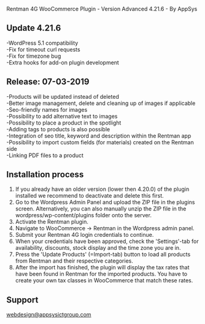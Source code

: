Rentman 4G WooCommerce Plugin - Version Advanced 4.21.6 - By AppSys

Update 4.21.6
-----------------------------
-WordPress 5.1 compatibility<br>
-Fix for timeout curl requests<br>
-Fix for timezone bug<br>
-Extra hooks for add-on plugin development

Release: 07-03-2019
-----------------------------
-Products will be updated instead of deleted<br>
-Better image management, delete and cleaning up of images if applicable<br>
-Seo-friendly names for images<br>
-Possibility to add alternative text to images<br>
-Possibility to place a product in the spotlight<br>
-Adding tags to products is also possible<br>
-Integration of seo title, keyword and description within the Rentman app<br>
-Possibility to import custom fields (for materials) created on the Rentman side<br>
-Linking PDF files to a product

Installation process
-----------------------------
1. If you already have an older version (lower then 4.20.0) of the plugin installed
we recommend to deactivate and delete this first.
2. Go to the Wordpress Admin Panel and upload the ZIP file in the plugins
screen. Alternatively, you can also manually unzip the ZIP file in the
wordpress/wp-content/plugins folder onto the server.
3. Activate the Rentman plugin.
4. Navigate to WooCommerce -> Rentman in the Wordpress admin panel.
5. Submit your Rentman 4G login credentials to continue.
6. When your credentials have been approved, check the 'Settings'-tab for
availability, discounts, stock display and the time zone you are in.
7. Press the 'Update Products' (=Import-tab) button to load all products from
Rentman and their respective categories.
8. After the import has finished, the plugin will display the tax rates that have
been found in Rentman for the imported products. You have to create your
own tax classes in WooCommerce that match these rates.

Support
-----------------------------
<webdesign@appsysictgroup.com>
